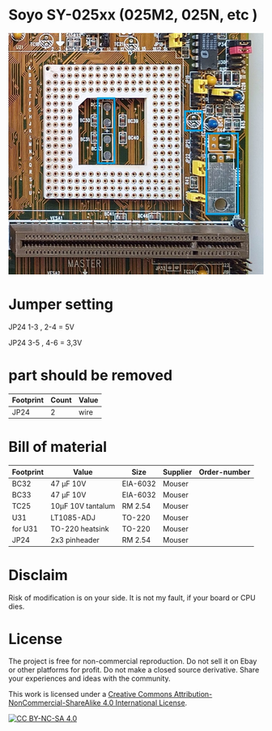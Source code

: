 # Soyo SY-025xx (025M2, 025N, etc )

![pictures](https://github.com/matt1187/3.3V-adventure/blob/main/Soyo_SY-025x2/sy-025m2.jpg)


# Jumper setting
JP24 1-3 , 2-4 = 5V  

JP24 3-5 , 4-6 = 3,3V

# part should be removed
|Footprint|Count|Value|
|------|----|-----|
|JP24|2|wire|



# Bill of material


|Footprint|Value|Size|Supplier|Order-number|
|--------------|-----|-----|-------|-----------------|
|BC32| 47 µF 10V | EIA-6032 |Mouser||
|BC33| 47 µF 10V | EIA-6032 |Mouser||
|TC25| 10µF 10V tantalum |RM 2.54 |Mouser||
|U31|LT1085-ADJ|TO-220|Mouser||
|for U31|TO-220 heatsink|TO-220|Mouser||
|JP24|2x3 pinheader|RM 2.54|Mouser||





# Disclaim
Risk of modification is on your side.  It is not my fault, if your board or CPU dies.


# License
The project is free for non-commercial reproduction. Do not sell it on Ebay or other platforms for profit. Do not make a closed source derivative. Share your experiences and ideas with the community.

This work is licensed under a [Creative Commons Attribution-NonCommercial-ShareAlike 4.0 International License][cc-by-nc-sa].

[![CC BY-NC-SA 4.0][cc-by-nc-sa-image]][cc-by-nc-sa]

[cc-by-nc-sa]: http://creativecommons.org/licenses/by-nc-sa/4.0/
[cc-by-nc-sa-image]: https://licensebuttons.net/l/by-nc-sa/4.0/88x31.png
